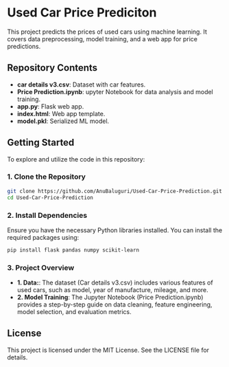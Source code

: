 # Used Car Price Prediciton

This project predicts the prices of used cars using machine learning. It covers data preprocessing, model training, and a web app for price predictions.

## Repository Contents

- **car details v3.csv**: Dataset with car features. 
- **Price Prediction.ipynb**: upyter Notebook for data analysis and model training.  
- **app.py**: Flask web app.
- **index.html**: Web app template.
- **model.pkl**: Serialized ML model.

## Getting Started

To explore and utilize the code in this repository:

### 1. Clone the Repository
```bash
git clone https://github.com/AnuBaluguri/Used-Car-Price-Prediction.git
cd Used-Car-Price-Prediction
```

### 2. Install Dependencies
Ensure you have the necessary Python libraries installed. You can install the required packages using:
```bash
pip install flask pandas numpy scikit-learn
```

### 3. Project Overview
- **1. Data:**: The dataset (Car details v3.csv) includes various features of used cars, such as model, year of manufacture, mileage, and more.
- **2. Model Training**: The Jupyter Notebook (Price Prediction.ipynb) provides a step-by-step guide on data cleaning, feature engineering, model selection, and evaluation metrics.

## License
This project is licensed under the MIT License. See the LICENSE file for details.
